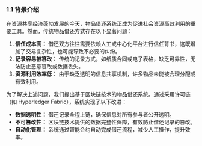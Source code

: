 ### **1.1 背景介绍**

在资源共享经济蓬勃发展的今天，物品借还系统正成为促进社会资源高效利用的重要工具。然而，传统物品借还方式存在以下显著问题：

1. **信任成本高：** 借还双方往往需要依赖人工或中心化平台进行信任背书，这既增加了交易复杂性，也可能导致不必要的纠纷。
2. **记录容易被篡改：** 传统的记录方式，如纸质合同或电子表格，缺乏可靠性，无法防止恶意篡改或数据丢失。
3. **资源利用效率低：** 由于缺乏透明的信息共享机制，许多物品未能被合理分配或有效利用。

为了解决上述问题，我们提出基于区块链技术的物品借还系统。通过采用许可链（如 Hyperledger Fabric），系统实现了以下改进：

- **数据透明性：** 借还记录全程上链，确保信息对所有参与者公开透明。
- **不可篡改性：** 区块链技术提供的数据完整性保障，有效防止借还记录的篡改。
- **自动化管理：** 系统通过智能合约自动完成借还流程，减少人工操作，提升效率。